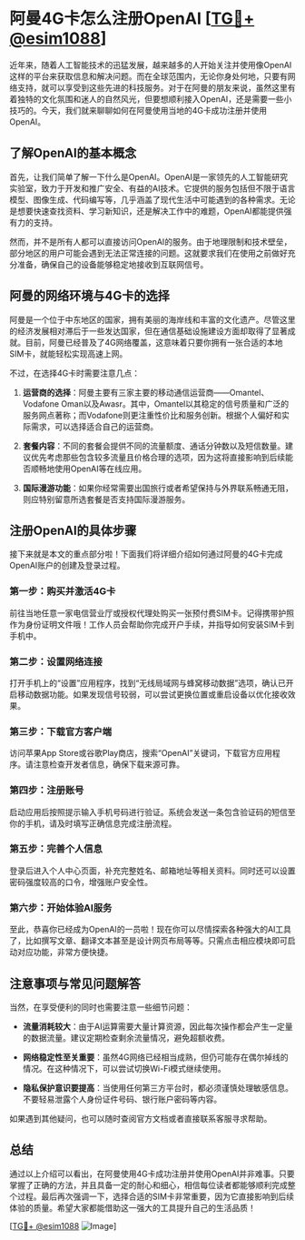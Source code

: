 # 阿曼4G卡怎么注册OpenAI [[TG💪+ @esim1088](https://t.me/s/esim1088)]

近年来，随着人工智能技术的迅猛发展，越来越多的人开始关注并使用像OpenAI这样的平台来获取信息和解决问题。而在全球范围内，无论你身处何地，只要有网络支持，就可以享受到这些先进的科技服务。对于在阿曼的朋友来说，虽然这里有着独特的文化氛围和迷人的自然风光，但要想顺利接入OpenAI，还是需要一些小技巧的。今天，我们就来聊聊如何在阿曼使用当地的4G卡成功注册并使用OpenAI。

## 了解OpenAI的基本概念

首先，让我们简单了解一下什么是OpenAI。OpenAI是一家领先的人工智能研究实验室，致力于开发和推广安全、有益的AI技术。它提供的服务包括但不限于语言模型、图像生成、代码编写等，几乎涵盖了现代生活中可能遇到的各种需求。无论是想要快速查找资料、学习新知识，还是解决工作中的难题，OpenAI都能提供强有力的支持。

然而，并不是所有人都可以直接访问OpenAI的服务。由于地理限制和技术壁垒，部分地区的用户可能会遇到无法正常连接的问题。这就要求我们在使用之前做好充分准备，确保自己的设备能够稳定地接收到互联网信号。

## 阿曼的网络环境与4G卡的选择

阿曼是一个位于中东地区的国家，拥有美丽的海岸线和丰富的文化遗产。尽管这里的经济发展相对滞后于一些发达国家，但在通信基础设施建设方面却取得了显著成就。目前，阿曼已经普及了4G网络覆盖，这意味着只要你拥有一张合适的本地SIM卡，就能轻松实现高速上网。

不过，在选择4G卡时需要注意几点：

1. **运营商的选择**：阿曼主要有三家主要的移动通信运营商——Omantel、Vodafone Oman以及Awasr。其中，Omantel以其稳定的信号质量和广泛的服务网点著称；而Vodafone则更注重性价比和服务创新。根据个人偏好和实际需求，可以选择适合自己的运营商。

2. **套餐内容**：不同的套餐会提供不同的流量额度、通话分钟数以及短信数量。建议优先考虑那些包含较多流量且价格合理的选项，因为这将直接影响到后续能否顺畅地使用OpenAI等在线应用。

3. **国际漫游功能**：如果你经常需要出国旅行或者希望保持与外界联系畅通无阻，则应特别留意所选套餐是否支持国际漫游服务。

## 注册OpenAI的具体步骤

接下来就是本文的重点部分啦！下面我们将详细介绍如何通过阿曼的4G卡完成OpenAI账户的创建及登录过程。

### 第一步：购买并激活4G卡

前往当地任意一家电信营业厅或授权代理处购买一张预付费SIM卡。记得携带护照作为身份证明文件哦！工作人员会帮助你完成开户手续，并指导如何安装SIM卡到手机中。

### 第二步：设置网络连接

打开手机上的“设置”应用程序，找到“无线局域网与蜂窝移动数据”选项，确认已开启移动数据功能。如果发现信号较弱，可以尝试更换位置或重启设备以优化接收效果。

### 第三步：下载官方客户端

访问苹果App Store或谷歌Play商店，搜索“OpenAI”关键词，下载官方应用程序。请注意检查开发者信息，确保下载来源可靠。

### 第四步：注册账号

启动应用后按照提示输入手机号码进行验证。系统会发送一条包含验证码的短信至你的手机，请及时填写正确信息完成注册流程。

### 第五步：完善个人信息

登录后进入个人中心页面，补充完整姓名、邮箱地址等相关资料。同时还可以设置密码强度较高的口令，增强账户安全性。

### 第六步：开始体验AI服务

至此，恭喜你已经成为OpenAI的一员啦！现在你可以尽情探索各种强大的AI工具了，比如撰写文章、翻译文本甚至是设计网页布局等等。只需点击相应模块即可启动对应功能，非常方便快捷。

## 注意事项与常见问题解答

当然，在享受便利的同时也需要注意一些细节问题：

- **流量消耗较大**：由于AI运算需要大量计算资源，因此每次操作都会产生一定量的数据流量。建议定期检查剩余流量情况，避免超额收费。
  
- **网络稳定性至关重要**：虽然4G网络已经相当成熟，但仍可能存在偶尔掉线的情况。在这种情况下，可以尝试切换Wi-Fi模式继续使用。

- **隐私保护意识要提高**：当使用任何第三方平台时，都必须谨慎处理敏感信息。不要轻易泄露个人身份证件号码、银行账户密码等内容。

如果遇到其他疑问，也可以随时查阅官方文档或者直接联系客服寻求帮助。

## 总结

通过以上介绍可以看出，在阿曼使用4G卡成功注册并使用OpenAI并非难事。只要掌握了正确的方法，并且具备一定的耐心和细心，相信每位读者都能够顺利完成整个过程。最后再次强调一下，选择合适的SIM卡非常重要，因为它直接影响到后续体验的质量。希望大家都能借助这一强大的工具提升自己的生活品质！

[[TG💪+ @esim1088](https://t.me/s/esim1088) ![Image](https://i.postimg.cc/4NQfJmqS/Snipaste-2025-05-13-00-14-12.png)]